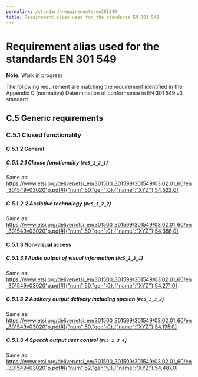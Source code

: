 ```yaml
---
permalink: /standard/requirements/en301549
title: Requirement alias used for the standards EN 301 549
---
```


<div prefix="acr: https://wet-boew.github.io/vocab/acr#">
  
  <h1>Requirement alias used for the standards EN 301 549</h1>
  
  <p><strong>Note:</strong> Work in progress</p>
  
  <p>The following requirement are matching the requirement identified in the Appendix C (normative) Determination of conformance in EN 301 549 v3 standard</p>
  
  <h2>C.5 Generic requirements</h2>
  <h3>C.5.1 Closed functionality</h3>
  <h4>C.5.1.2 General</h4>
  
  <section id="c5_1_2_1" resource="#c5_1_2_1" typeof="earl:TestRequirement skos:Concept">
    <h5>C.5.1.2.1 <span property="skos:prefLabel dct:title">Clause functionality</span> (<code>#c5_1_2_1</code>)</h5>
    <p>Same as: <a property="owl:sameAs" href="https://www.etsi.org/deliver/etsi_en/301500_301599/301549/03.02.01_60/en_301549v030201p.pdf#%5B%7B%22num%22%3A50%2C%22gen%22%3A0%7D%2C%7B%22name%22%3A%22XYZ%22%7D%2C54%2C522%2C0%5D">https://www.etsi.org/deliver/etsi_en/301500_301599/301549/03.02.01_60/en_301549v030201p.pdf#[{"num":50,"gen":0},{"name":"XYZ"},54,522,0]</a></p>
  </section>

  <section id="c5_1_2_2" resource="#c5_1_2_2" typeof="earl:TestRequirement skos:Concept">
    <h5>C.5.1.2.2 <span property="skos:prefLabel dct:title">Assistive technology</span> (<code>#c5_1_2_2</code>)</h2>
    <p>Same as: <a property="owl:sameAs" href="https://www.etsi.org/deliver/etsi_en/301500_301599/301549/03.02.01_60/en_301549v030201p.pdf#%5B%7B%22num%22%3A50%2C%22gen%22%3A0%7D%2C%7B%22name%22%3A%22XYZ%22%7D%2C54%2C386%2C0%5D">https://www.etsi.org/deliver/etsi_en/301500_301599/301549/03.02.01_60/en_301549v030201p.pdf#[{"num":50,"gen":0},{"name":"XYZ"},54,386,0]</a></p>
  </section>
  
  <h4>C.5.1.3 Non-visual access</h4>
  <section id="c5_1_3_1" resource="#c5_1_3_1" typeof="earl:TestRequirement skos:Concept">
    <h5>C.5.1.3.1 <span property="skos:prefLabel dct:title">Audio output of visual information</span> (<code>#c5_1_3_1</code>)</h5>
    <p>Same as: <a property="owl:sameAs" href="https://www.etsi.org/deliver/etsi_en/301500_301599/301549/03.02.01_60/en_301549v030201p.pdf#%5B%7B%22num%22%3A50%2C%22gen%22%3A0%7D%2C%7B%22name%22%3A%22XYZ%22%7D%2C54%2C271%2C0%5D">https://www.etsi.org/deliver/etsi_en/301500_301599/301549/03.02.01_60/en_301549v030201p.pdf#[{"num":50,"gen":0},{"name":"XYZ"},54,271,0]</a></p>
  </section>
  
  <section id="c5_1_3_2" resource="#c5_1_3_2" typeof="earl:TestRequirement skos:Concept">
    <h5>C.5.1.3.2 <span property="skos:prefLabel dct:title">Auditory output delivery including speech</span> (<code>#c5_1_3_2</code>)</h5>
    <p>Same as: <a property="owl:sameAs" href="https://www.etsi.org/deliver/etsi_en/301500_301599/301549/03.02.01_60/en_301549v030201p.pdf#%5B%7B%22num%22%3A50%2C%22gen%22%3A0%7D%2C%7B%22name%22%3A%22XYZ%22%7D%2C54%2C135%2C0%5D">https://www.etsi.org/deliver/etsi_en/301500_301599/301549/03.02.01_60/en_301549v030201p.pdf#[{"num":50,"gen":0},{"name":"XYZ"},54,135,0]</a></p>
  </section>
  
  <section id="c5_1_3_4" resource="#c5_1_3_4" typeof="earl:TestRequirement skos:Concept">
    <h5>C.5.1.3.4 <span property="skos:prefLabel dct:title">Speech output user control</span> (<code>#c5_1_3_4</code>)</h5>
    <p>Same as: <a property="owl:sameAs" href="https://www.etsi.org/deliver/etsi_en/301500_301599/301549/03.02.01_60/en_301549v030201p.pdf#%5B%7B%22num%22%3A52%2C%22gen%22%3A0%7D%2C%7B%22name%22%3A%22XYZ%22%7D%2C54%2C487%2C0%5D">https://www.etsi.org/deliver/etsi_en/301500_301599/301549/03.02.01_60/en_301549v030201p.pdf#[{"num":52,"gen":0},{"name":"XYZ"},54,487,0]</a></p>
  </section>
  
</div>
